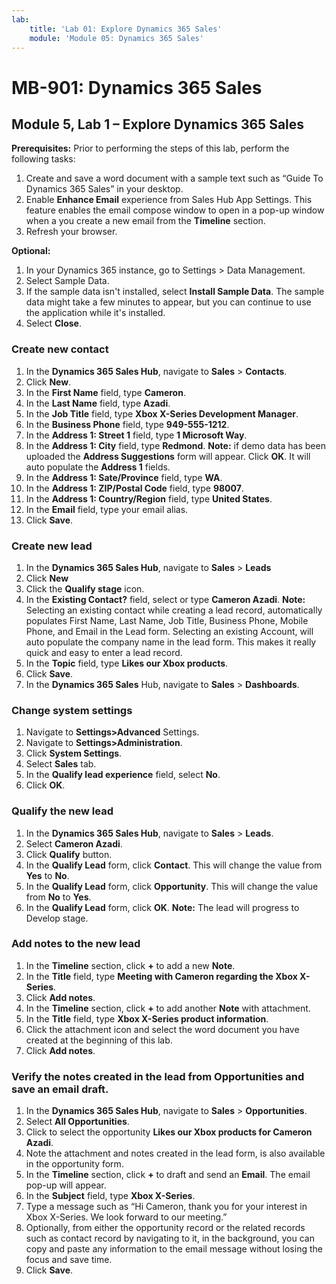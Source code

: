 ```yaml
---
lab:
    title: 'Lab 01: Explore Dynamics 365 Sales'
    module: 'Module 05: Dynamics 365 Sales'
---
```


# MB-901: Dynamics 365 Sales
## Module 5, Lab 1 – Explore Dynamics 365 Sales

**Prerequisites:** Prior to performing the steps of this lab, perform the following tasks:

1. Create and save a word document with a sample text such as “Guide To Dynamics 365 Sales” in your desktop.
1. Enable **Enhance Email** experience from Sales Hub App Settings. This feature enables the email compose window to open in a pop-up window when a you create a new email from the **Timeline** section.
1. Refresh your browser.

**Optional:**
 
1. In your Dynamics 365 instance, go to Settings > Data Management.
1. Select Sample Data.
1. If the sample data isn't installed, select **Install Sample Data**. The sample data might take a few minutes to appear, but you can continue to use the application while it's installed.
1. Select **Close**.

### Create new contact

1. In the **Dynamics 365 Sales Hub**, navigate to **Sales** > **Contacts**.
1. Click **New**.
1. In the **First Name** field, type **Cameron**.
1. In the **Last Name** field, type **Azadi**.
1. In the **Job Title** field, type **Xbox X-Series Development Manager**.
1. In the **Business Phone** field, type **949-555-1212**.
1. In the **Address 1: Street 1** field, type **1 Microsoft Way**.
1. In the **Address 1: City** field, type **Redmond**.
**Note:** if demo data has been uploaded the **Address Suggestions** form will appear. Click **OK**. It will auto populate the **Address 1** fields. 
1. In the **Address 1: Sate/Province** field, type **WA**.
1. In the **Address 1: ZIP/Postal Code** field, type **98007**.
1. In the **Address 1: Country/Region** field, type **United States**.
1. In the **Email** field, type your email alias.
1. Click **Save**.

### Create new lead

1. In the **Dynamics 365 Sales Hub**, navigate to **Sales** > **Leads**
1. Click **New**
1. Click the **Qualify stage** icon.
1. In the **Existing Contact?**  field, select or type **Cameron Azadi**.
**Note:** Selecting an existing contact while creating a lead record, automatically populates First Name, Last Name, Job Title, Business Phone, Mobile Phone, and Email in the Lead form. Selecting an existing Account, will auto populate the company name in the lead form. This makes it really quick and easy to enter a lead record.
1. In the **Topic** field, type **Likes our Xbox products**.
1. Click **Save**.
1. In the **Dynamics 365 Sales** Hub, navigate to **Sales** > **Dashboards**.

### Change system settings

1. Navigate to **Settings>Advanced** Settings.
1. Navigate to **Settings>Administration**.
1. Click **System Settings**.
1. Select **Sales** tab.
1. In the **Qualify lead experience** field, select **No**.
1. Click **OK**.

### Qualify the new lead

1. In the **Dynamics 365 Sales Hub**, navigate to **Sales** > **Leads**.
1. Select **Cameron Azadi**.
1. Click **Qualify** button.
1. In the **Qualify Lead** form, click **Contact**. This will change the value from **Yes** to **No**.
1. In the **Qualify Lead** form, click **Opportunity**. This will change the value from **No** to **Yes**.
1. In the **Qualify Lead** form, click **OK**. 
**Note:** The lead will progress to Develop stage.

### Add notes to the new lead

1. In the **Timeline** section, click **+** to add a new **Note**.
1. In the **Title** field, type **Meeting with Cameron regarding the Xbox X-Series**.
1. Click **Add notes**.
1. In the **Timeline** section, click **+** to add another **Note** with attachment.
1. In the **Title** field, type **Xbox X-Series product information**.
1. Click the attachment icon and select the word document you have created at the beginning of this lab.
1. Click **Add notes**.

### Verify the notes created in the lead from Opportunities and save an email draft.

1. In the **Dynamics 365 Sales Hub**, navigate to **Sales** > **Opportunities**.
1. Select **All Opportunities**.
1. Click to select the opportunity **Likes our Xbox products for Cameron Azadi**.
1. Note the attachment and notes created in the lead form, is also available in the opportunity form. 
1. In the **Timeline** section, click **+** to draft and send an **Email**. The email pop-up will appear.
1. In the **Subject** field, type **Xbox X-Series**.
1. Type a message such as “Hi Cameron, thank you for your interest in Xbox X-Series. We look forward to our meeting.” 
1. Optionally, from either the opportunity record or the related records such as contact record by navigating to it, in the background, you can copy and paste any information to the email message without losing the focus and save time.
1. Click **Save**.




